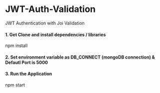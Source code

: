 # JWT-Auth-Validation
JWT Authentication with Joi Validation

#### 1. Get Clone and install dependencies / libraries
npm install

#### 2. Set environment variable as DB_CONNECT (mongoDB connection) & Defautl Port is 5000

#### 3. Run the Application
npm start
